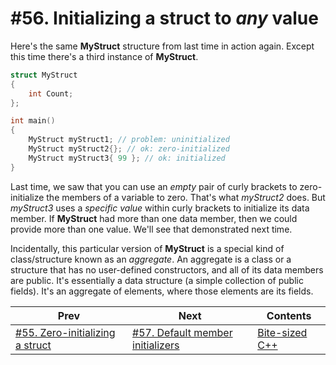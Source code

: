 # #56. Initializing a struct to *any* value

Here's the same **MyStruct** structure from last time in action again. Except this time there's a third instance of **MyStruct**.

```cpp
struct MyStruct
{
    int Count;
};

int main()
{
    MyStruct myStruct1; // problem: uninitialized
    MyStruct myStruct2{}; // ok: zero-initialized
    MyStruct myStruct3{ 99 }; // ok: initialized
}
```

Last time, we saw that you can use an *empty* pair of curly brackets to zero-initialize the members of a variable to zero. That's what *myStruct2* does. But *myStruct3* uses a *specific value* within curly brackets to initialize its data member. If **MyStruct** had more than one data member, then we could provide more than one value. We'll see that demonstrated next time.

Incidentally, this particular version of **MyStruct** is a special kind of class/structure known as an *aggregate*. An aggregate is a class or a structure that has no user-defined constructors, and all of its data members are public. It's essentially a data structure (a simple collection of public fields). It's an aggregate of elements, where those elements are its fields.

|Prev|Next|Contents|
|-|-|-|
|[#55. Zero-initializing a struct](055.md)|[#57. Default member initializers](057.md)|[Bite-sized C++](../README.md)|
